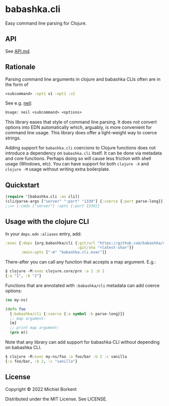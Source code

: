 # babashka.cli

Easy command line parsing for Clojure.

## API

See [API.md](API.md).

## Rationale

Parsing command line arguments in clojure and babashka CLIs often are in the form of

``` clojure
<subcommand> :opt1 v1 :opt2 :v2
```

See e.g. [neil](https://github.com/babashka/neil):

``` clojure
Usage: neil <subcommand> <options>
```

This library eases that style of command line parsing. It does not convert
options into EDN automatically which, arguably, is more convenient for command
line usage. This library does offer a light-weight way to coerce strings.

Adding support for `babashka.cli` coercions to Clojure functions does not
introduce a dependency on `babashka.cli` itself.  It can be done via metadata
and core functions. Perhaps doing so will cause less friction with shell usage
(Windows, etc). You can have support for both `clojure -X` and `clojure -M`
usage without writing extra boilerplate.

## Quickstart

``` clojure
(require '[babashka.cli :as cli])
(cli/parse-args ["server" ":port" "1339"] {:coerce {:port parse-long}})
;;=> {:cmds ["server"] :opts {:port 1339}}
```

## Usage with the clojure CLI

In your `deps.edn` `:aliases` entry, add:

``` clojure
:exec {:deps {org.babashka/cli {:git/url "https://github.com/babashka/cli"
                                :git/sha "<latest-sha>"}}
       :main-opts ["-m" "babashka.cli.exec"]}
```

There-after you can call any function that accepts a map argument. E.g.:

``` clojure
$ clojure -M:exec clojure.core/prn :a 1 :b 2
{:a "1", :b "2"}
```

Functions that are annotated with `:babashka/cli` metadata can add coerce options:

``` clojure
(ns my-ns)

(defn foo
  {:babashka/cli {:coerce {:a symbol :b parse-long}}}
  ;; map argument:
  [m]
  ;; print map argument:
  (prn m))
```

Note that any library can add support for babashka CLI without depending on
babashka CLI.

``` clojure
$ clojure -M:exec my-ns/foo :a foo/bar :b 2 :c vanilla
{:a foo/bar, :b 2, :c "vanilla"}
```

## License

Copyright © 2022 Michiel Borkent

Distributed under the MIT License. See LICENSE.

